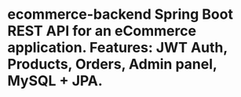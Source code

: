 # ecommerce-backend Spring Boot REST API for an eCommerce application. Features: JWT Auth, Products, Orders, Admin panel, MySQL + JPA.
